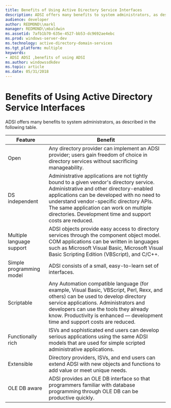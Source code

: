 ```yaml
---
title: Benefits of Using Active Directory Service Interfaces
description: ADSI offers many benefits to system administrators, as described in the following table.
audience: developer
author: REDMOND\\markl
manager: REDMOND\\mbaldwin
ms.assetid: 7afb1b70-635e-4527-bb53-dc9692ae4ebc
ms.prod: windows-server-dev
ms.technology: active-directory-domain-services
ms.tgt_platform: multiple
keywords:
- ADSI ADSI ,benefits of using ADSI
ms.author: windowssdkdev
ms.topic: article
ms.date: 05/31/2018
---
```


# Benefits of Using Active Directory Service Interfaces

ADSI offers many benefits to system administrators, as described in the following table.



| Feature                   | Benefit                                                                                                                                                                                                                                                                                                                             |
|---------------------------|-------------------------------------------------------------------------------------------------------------------------------------------------------------------------------------------------------------------------------------------------------------------------------------------------------------------------------------|
| Open                      | Any directory provider can implement an ADSI provider; users gain freedom of choice in directory services without sacrificing manageability.                                                                                                                                                                                        |
| DS independent            | Administrative applications are not tightly bound to a given vendor's directory service. Administrative and other directory-enabled applications can be developed with no need to understand vendor-specific directory APIs. The same application can work on multiple directories. Development time and support costs are reduced. |
| Multiple language support | ADSI objects provide easy access to directory services through the component object model. COM applications can be written in languages such as Microsoft Visual Basic, Microsoft Visual Basic Scripting Edition (VBScript), and C/C++.                                                                                             |
| Simple programming model  | ADSI consists of a small, easy-to-learn set of interfaces.                                                                                                                                                                                                                                                                          |
| Scriptable                | Any Automation compatible language (for example, Visual Basic, VBScript, Perl, Rexx, and others) can be used to develop directory service applications. Administrators and developers can use the tools they already know. Productivity is enhanced — development time and support costs are reduced.                               |
| Functionally rich         | ISVs and sophisticated end users can develop serious applications using the same ADSI models that are used for simple scripted administrative applications.                                                                                                                                                                         |
| Extensible                | Directory providers, ISVs, and end users can extend ADSI with new objects and functions to add value or meet unique needs.                                                                                                                                                                                                          |
| OLE DB aware              | ADSI provides an OLE DB interface so that programmers familiar with database programming through OLE DB can be productive quickly.                                                                                                                                                                                                  |



 

 

 




